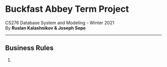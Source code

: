 # Buckfast Abbey Term Project

CS276 Database System and Modeling - Winter 2021  
By **Ruslan Kalashnikov &amp; Joseph Sepe**

---

## Business Rules

1. 

